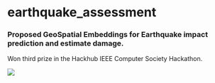 # earthquake_assessment

### Proposed GeoSpatial Embeddings for Earthquake impact prediction and estimate damage.

Won third prize in the Hackhub IEEE Computer Society Hackathon.

<img src = "IEEE Hackhub 3rd prize.jpg"/>